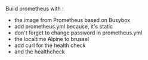 Build prometheus with :
- the image from Prometheus based on Busybox
- add prometheus.yml because, it's static
- don't forget to change password in prometheus.yml
- the localtime Alpine to brussel
- add curl for the health check
- and the healthcheck
